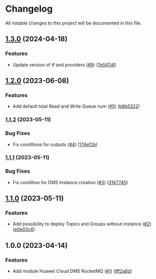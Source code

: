 # Changelog

All notable changes to this project will be documented in this file.

## [1.3.0](https://github.com/cloud-labs-infra/terraform-huaweicloud-dms-rocketmq/compare/v1.2.0...v1.3.0) (2024-04-18)


### Features

* Update version of tf and providers ([#9](https://github.com/cloud-labs-infra/terraform-huaweicloud-dms-rocketmq/issues/9)) ([7e547df](https://github.com/cloud-labs-infra/terraform-huaweicloud-dms-rocketmq/commit/7e547df272a5c88cb998120428a4351089c518aa))

## [1.2.0](https://github.com/cloud-labs-infra/terraform-huaweicloud-dms-rocketmq/compare/v1.1.2...v1.2.0) (2023-06-08)


### Features

* Add default total Read and Write Queue num ([#5](https://github.com/cloud-labs-infra/terraform-huaweicloud-dms-rocketmq/issues/5)) ([b8b5322](https://github.com/cloud-labs-infra/terraform-huaweicloud-dms-rocketmq/commit/b8b532293af48c66f4c7f901e8b4f7254de084b5))

### [1.1.2](https://github.com/cloud-labs-infra/terraform-huaweicloud-dms-rocketmq/compare/v1.1.1...v1.1.2) (2023-05-11)


### Bug Fixes

* Fix conditions for outputs ([#4](https://github.com/cloud-labs-infra/terraform-huaweicloud-dms-rocketmq/issues/4)) ([174ef2b](https://github.com/cloud-labs-infra/terraform-huaweicloud-dms-rocketmq/commit/174ef2bd3df88cdafe2e897f072d42f8ff62f88b))

### [1.1.1](https://github.com/cloud-labs-infra/terraform-huaweicloud-dms-rocketmq/compare/v1.1.0...v1.1.1) (2023-05-11)


### Bug Fixes

* Fix condition for DMS Instance creation ([#3](https://github.com/cloud-labs-infra/terraform-huaweicloud-dms-rocketmq/issues/3)) ([3167745](https://github.com/cloud-labs-infra/terraform-huaweicloud-dms-rocketmq/commit/316774537d542eb2991ec3c8d1c1340b61f3945f))

## [1.1.0](https://github.com/cloud-labs-infra/terraform-huaweicloud-dms-rocketmq/compare/v1.0.0...v1.1.0) (2023-05-11)


### Features

* Add possibility to deploy Topics and Groups without instance ([#2](https://github.com/cloud-labs-infra/terraform-huaweicloud-dms-rocketmq/issues/2)) ([e0e03c6](https://github.com/cloud-labs-infra/terraform-huaweicloud-dms-rocketmq/commit/e0e03c69de120e807f1e2511e1afdae4b69ac1c1))

## 1.0.0 (2023-04-14)


### Features

* Add module Huawei Cloud DMS RocketMQ ([#1](https://github.com/cloud-labs-infra/terraform-huaweicloud-dms-rocketmq/issues/1)) ([fff2a6d](https://github.com/cloud-labs-infra/terraform-huaweicloud-dms-rocketmq/commit/fff2a6d3f772a5d4435eece187da7b783d448d9b))
